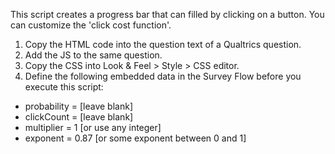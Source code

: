This script creates a progress bar that can filled by clicking on a button. You can customize the 'click cost function'.

1. Copy the HTML code into the question text of a Qualtrics question.
2. Add the JS to the same question.
3. Copy the CSS into Look & Feel > Style > CSS editor.
4. Define the following embedded data in the Survey Flow before you execute this script:
- probability = [leave blank]
- clickCount = [leave blank]
- multiplier = 1 [or use any integer]
- exponent = 0.87 [or some exponent between 0 and 1]
